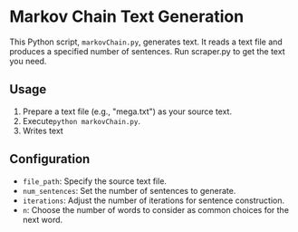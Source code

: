 # Markov Chain Text Generation

This Python script, `markovChain.py`, generates text. It reads a text file and produces a specified number of sentences.
Run scraper.py to get the text you need.

## Usage
1. Prepare a text file (e.g., "mega.txt") as your source text.
2. Execute`python markovChain.py`.
3. Writes text

## Configuration
- `file_path`: Specify the source text file.
- `num_sentences`: Set the number of sentences to generate.
- `iterations`: Adjust the number of iterations for sentence construction.
- `n`: Choose the number of words to consider as common choices for the next word.


